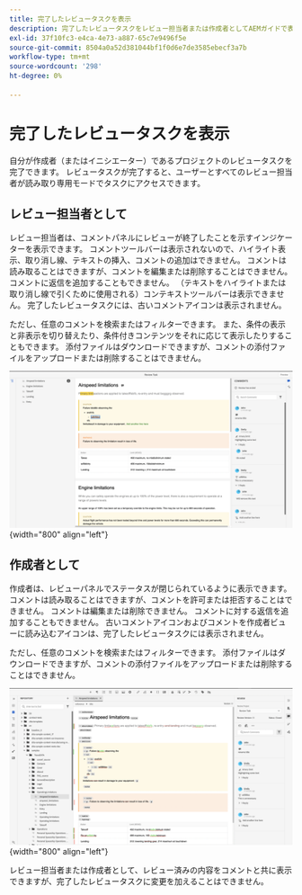 ```yaml
---
title: 完了したレビュータスクを表示
description: 完了したレビュータスクをレビュー担当者または作成者としてAEMガイドで表示する方法を説明します。
exl-id: 37f10fc3-e4ca-4e73-a887-65c7e9496f5e
source-git-commit: 8504a0a52d381044bf1f0d6e7de3585ebecf3a7b
workflow-type: tm+mt
source-wordcount: '298'
ht-degree: 0%

---
```


# 完了したレビュータスクを表示

自分が作成者（またはイニシエーター）であるプロジェクトのレビュータスクを完了できます。 レビュータスクが完了すると、ユーザーとすべてのレビュー担当者が読み取り専用モードでタスクにアクセスできます。

## レビュー担当者として

レビュー担当者は、コメントパネルにレビューが終了したことを示すインジケーターを表示できます。 コメントツールバーは表示されないので、ハイライト表示、取り消し線、テキストの挿入、コメントの追加はできません。 コメントは読み取ることはできますが、コメントを編集または削除することはできません。 コメントに返信を追加することもできません。 （テキストをハイライトまたは取り消し線で引くために使用される）コンテキストツールバーは表示できません。 完了したレビュータスクには、古いコメントアイコンは表示されません。

ただし、任意のコメントを検索またはフィルターできます。 また、条件の表示と非表示を切り替えたり、条件付きコンテンツをそれに応じて表示したりすることもできます。 添付ファイルはダウンロードできますが、コメントの添付ファイルをアップロードまたは削除することはできません。

![](images/complete-task-reviewer.png){width="800" align="left"}


## 作成者として

作成者は、レビューパネルでステータスが閉じられているように表示できます。 コメントは読み取ることはできますが、コメントを許可または拒否することはできません。 コメントは編集または削除できません。 コメントに対する返信を追加することもできません。 古いコメントアイコンおよびコメントを作成者ビューに読み込むアイコンは、完了したレビュータスクには表示されません。

ただし、任意のコメントを検索またはフィルターできます。 添付ファイルはダウンロードできますが、コメントの添付ファイルをアップロードまたは削除することはできません。

![](images/completed-task-author.png){width="800" align="left"}

レビュー担当者または作成者として、レビュー済みの内容をコメントと共に表示できますが、完了したレビュータスクに変更を加えることはできません。
